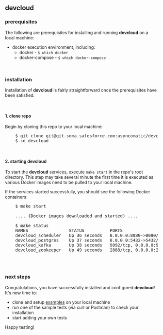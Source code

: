 ## devcloud


### prerequisites
The following are prerequisites for installing and running **devcloud** on a local machine:

- docker execution environment, including:
  - docker - ```$ which docker```
  - docker-compose - ```$ which docker-compose```

&nbsp;
### installation
Installation of **devcloud** is fairly straightforward once the prerequisites have been satisfied.

&nbsp;
#### 1. clone repo
Begin by cloning this repo to your local machine:
<pre>
    $ git clone git@git.soma.salesforce.com:asyncomatic/devcloud.git
    $ cd devcloud
</pre>
&nbsp;

#### 2. starting devcloud
To start the **devcloud** services, execute ```make start``` in the repo's root directory. This step may take several 
minute the first time it is executed as various Docker images need to be pulled to your local machine.

If the services started successfully, you should see the following Docker containers:
<pre>
    $ make start
    
    .... (Docker images downloaded and started) ....
    
    $ make status
    NAMES                STATUS          PORTS
    devcloud_scheduler   Up 36 seconds   0.0.0.0:8080->8080/tcp
    devcloud_postgres    Up 37 seconds   0.0.0.0:5432->5432/tcp
    devcloud_kafka       Up 38 seconds   9092/tcp, 0.0.0.0:9094->9094/tcp
    devcloud_zookeeper   Up 49 seconds   2888/tcp, 0.0.0.0:2181->2181/tcp, 3888/tcp
        
</pre>
&nbsp;

### next steps
Congratulations, you have successfully installed and configured **devcloud**! It's now time to:

- clone and setup [examples](https://github.com/asyncomatic/examples/) on your local machine
- run one of the sample tests (via curl or Postman) to check your installation
- start adding your own tests

Happy testing!


